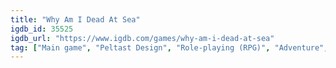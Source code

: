 ```yaml
---
title: "Why Am I Dead At Sea"
igdb_id: 35525
igdb_url: "https://www.igdb.com/games/why-am-i-dead-at-sea"
tag: ["Main game", "Peltast Design", "Role-playing (RPG)", "Adventure", "Indie", "Single player", "Bird view / Isometric", "Mystery"]
---
```

